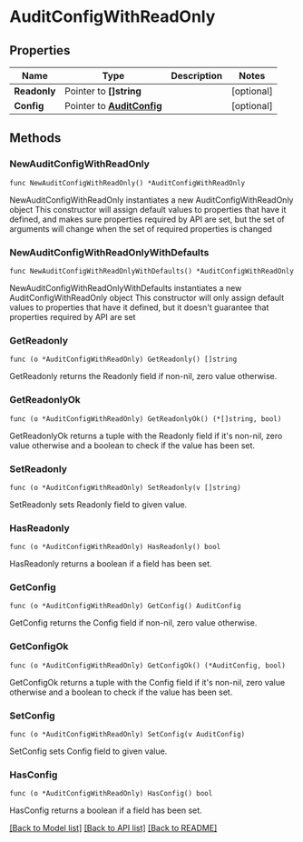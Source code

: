 # AuditConfigWithReadOnly

## Properties

Name | Type | Description | Notes
------------ | ------------- | ------------- | -------------
**Readonly** | Pointer to **[]string** |  | [optional] 
**Config** | Pointer to [**AuditConfig**](AuditConfig.md) |  | [optional] 

## Methods

### NewAuditConfigWithReadOnly

`func NewAuditConfigWithReadOnly() *AuditConfigWithReadOnly`

NewAuditConfigWithReadOnly instantiates a new AuditConfigWithReadOnly object
This constructor will assign default values to properties that have it defined,
and makes sure properties required by API are set, but the set of arguments
will change when the set of required properties is changed

### NewAuditConfigWithReadOnlyWithDefaults

`func NewAuditConfigWithReadOnlyWithDefaults() *AuditConfigWithReadOnly`

NewAuditConfigWithReadOnlyWithDefaults instantiates a new AuditConfigWithReadOnly object
This constructor will only assign default values to properties that have it defined,
but it doesn't guarantee that properties required by API are set

### GetReadonly

`func (o *AuditConfigWithReadOnly) GetReadonly() []string`

GetReadonly returns the Readonly field if non-nil, zero value otherwise.

### GetReadonlyOk

`func (o *AuditConfigWithReadOnly) GetReadonlyOk() (*[]string, bool)`

GetReadonlyOk returns a tuple with the Readonly field if it's non-nil, zero value otherwise
and a boolean to check if the value has been set.

### SetReadonly

`func (o *AuditConfigWithReadOnly) SetReadonly(v []string)`

SetReadonly sets Readonly field to given value.

### HasReadonly

`func (o *AuditConfigWithReadOnly) HasReadonly() bool`

HasReadonly returns a boolean if a field has been set.

### GetConfig

`func (o *AuditConfigWithReadOnly) GetConfig() AuditConfig`

GetConfig returns the Config field if non-nil, zero value otherwise.

### GetConfigOk

`func (o *AuditConfigWithReadOnly) GetConfigOk() (*AuditConfig, bool)`

GetConfigOk returns a tuple with the Config field if it's non-nil, zero value otherwise
and a boolean to check if the value has been set.

### SetConfig

`func (o *AuditConfigWithReadOnly) SetConfig(v AuditConfig)`

SetConfig sets Config field to given value.

### HasConfig

`func (o *AuditConfigWithReadOnly) HasConfig() bool`

HasConfig returns a boolean if a field has been set.


[[Back to Model list]](../README.md#documentation-for-models) [[Back to API list]](../README.md#documentation-for-api-endpoints) [[Back to README]](../README.md)


